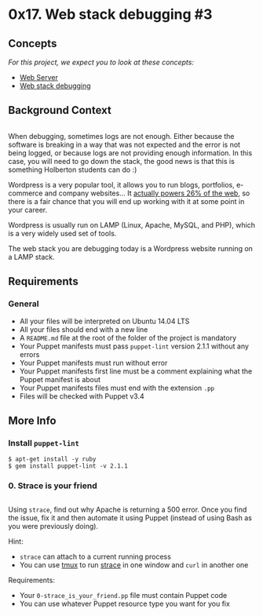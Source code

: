 <!DOCTYPE html>
<html lang="en">
  <head>
   <h1> 0x17. Web stack debugging #3 </h1>
 </head>
<body>
 <h2 class="panel-title">Concepts</h2>
   <p>
   <em>For this project, we expect you to look at these concepts:</em>
   </p>
   <ul>
   <li>
   <a href="/concepts/17">Web Server</a>
   </li>
   <li>
   <a href="/concepts/68">Web stack debugging</a>
   </li>
   </ul>
<h2>Background Context</h2>

<p><img src="https://s3.amazonaws.com/intranet-projects-files/holbertonschool-sysadmin_devops/293/d42WuBh.png" alt="" loading='lazy' style="" /></p>

<p>When debugging, sometimes logs are not enough. Either because the software is breaking in a way that was not expected and the error is not being logged, or because logs are not providing enough information. In this case, you will need to go down the stack, the good news is that this is something Holberton students can do :)</p>

<p>Wordpress is a very popular tool, it allows you to run blogs, portfolios, e-commerce and company websites&hellip; It <a href="/rltoken/qxyFYZIwOXQWw02-HaQ7Bw" title="actually powers 26% of the web" target="_blank">actually powers 26% of the web</a>, so there is a fair chance that you will end up working with it at some point in your career.</p>

<p>Wordpress is usually run on LAMP (Linux, Apache, MySQL, and PHP), which is a very widely used set of tools. </p>

<p>The web stack you are debugging today is a Wordpress website running on a LAMP stack.</p>

<h2>Requirements</h2>

<h3>General</h3>

<ul>
<li>All your files will be interpreted on Ubuntu 14.04 LTS</li>
<li>All your files should end with a new line</li>
<li>A <code>README.md</code> file at the root of the folder of the project is mandatory</li>
<li>Your Puppet manifests must pass <code>puppet-lint</code> version 2.1.1 without any errors</li>
<li>Your Puppet manifests must run without error</li>
<li>Your Puppet manifests first line must be a comment explaining what the Puppet manifest is about</li>
<li>Your Puppet manifests files must end with the extension <code>.pp</code> </li>
<li>Files will be checked with Puppet v3.4</li>
</ul>
<h2>More Info</h2>

<h3>Install <code>puppet-lint</code></h3>

<pre><code>$ apt-get install -y ruby
$ gem install puppet-lint -v 2.1.1
</code></pre>
<h3 class="panel-title">
      0. Strace is your friend
</h3>
<p><a href="https://youtu.be/uHEzt1QuASo" target="_blank"><img src="https://s3.amazonaws.com/alx-intranet.hbtn.io/uploads/medias/2019/6/f5af5167e65bd3101f76.png?X-Amz-Algorithm=AWS4-HMAC-SHA256&X-Amz-Credential=AKIARDDGGGOUSBVO6H7D%2F20231107%2Fus-east-1%2Fs3%2Faws4_request&X-Amz-Date=20231107T142813Z&X-Amz-Expires=86400&X-Amz-SignedHeaders=host&X-Amz-Signature=96f88ea243aaf0a9c7e18c88e6b192af2d055c9292ad8f5cf0db5efc1108c568" alt="" loading='lazy' style="" /></a></p>

<p>Using <code>strace</code>, find out why Apache is returning a 500 error. Once you find the issue, fix it and then automate it using Puppet (instead of using Bash as you were previously doing).</p>

<p>Hint:</p>

<ul>
<li><code>strace</code> can attach to a current running process</li>
<li>You can use <a href="/rltoken/UsSRoxIYdq0l0QUIuDNnSw" title="tmux" target="_blank">tmux</a> to run <a href="/rltoken/ueMevAif95DjyW2sqVCMoA" title="strace" target="_blank">strace</a> in one window and <code>curl</code> in another one</li>
</ul>

<p>Requirements:</p>

<ul>
<li>Your <code>0-strace_is_your_friend.pp</code> file must contain Puppet code</li>
<li>You can use whatever Puppet resource type you want for you fix</li>
</ul>
</body>
</html>
